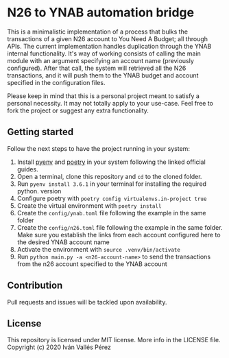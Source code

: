 # N26 to YNAB automation bridge
This is a minimalistic implementation of a process that bulks the transactions of a given N26 account to You Need A Budget; all through APIs.
The current implementation handles duplication through the YNAB internal functionality. It's way of working consists of calling the main module with an argument specifying an account name (previously configured). After that call, the system will retrieved all the N26 transactions, and it will push them to the YNAB budget and account specified in the configuration files.

Please keep in mind that this is a personal project meant to satisfy a personal necessity. It may not totally apply to your use-case. Feel free to fork the project or suggest any extra functionality.

## Getting started
Follow the next steps to have the project running in your system:

1. Install [pyenv](https://github.com/pyenv/pyenv) and [poetry](https://python-poetry.org/) in your system following the linked official guides.
2. Open a terminal, clone this repository and `cd` to the cloned folder.
3. Run `pyenv install 3.6.1` in your terminal for installing the required python.
   version
4. Configure poetry with `poetry config virtualenvs.in-project true`
5. Create the virtual environment with `poetry install`
6. Create the `config/ynab.toml` file following the example in the same folder
7. Create the `config/n26.toml` file following the example in the same folder. Make sure you establish the links from each account configured here to the desired YNAB account name
8. Activate the environment with `source .venv/bin/activate`
9. Run `python main.py -a <n26-account-name>` to send the transactions from the n26 account specified to the YNAB account

## Contribution
Pull requests and issues will be tackled upon availability.

## License
This repository is licensed under MIT license. More info in the LICENSE file. Copyright (c) 2020 Iván Vallés Pérez
